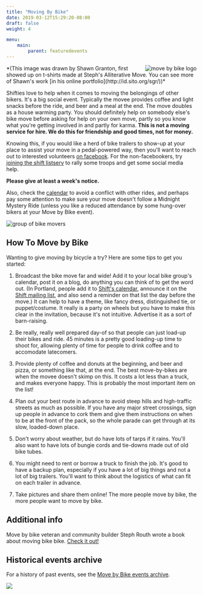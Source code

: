 ```yaml
---
title: "Moving By Bike"
date: 2019-03-12T15:29:20-08:00
draft: false
weight: 4

menu:
    main:
        parent: featuredevents
---
```


<img src=/images/move_by_bike_logo.jpg alt="move by bike logo" align=right>
*(This image was drawn by Shawn Granton, first showed up on t-shirts made at Steph's Alliterative Move. You can see more of Shawn's work [in his online portfolio](http://id.sito.org/sgr/))*

Shifties love to help when it comes to moving the belongings of other bikers. It's a big social event. Typically the movee provides coffee and light snacks before the ride, and beer and a meal at the end. The move doubles as a house warming party. You should definitely help on somebody else's bike move before asking for help on your own move, partly so you know what you're getting involved in and partly for karma. **This is not a moving service for hire. We do this for friendship and good times, not for money.**

Knowing this, if you would like a herd of bike trailers to show-up at your place to assist your move in a pedal-powered way, then you'll want to reach out to interested volunteers [on facebook](https://www.facebook.com/groups/movebybike/).  For the non-facebookers, try [joining the shift listserv](/pages/email-list/) to rally some troops and get some social media help.

**Please give at least a week's notice.**

Also, check the [calendar](/calendar/) to avoid a conflict with other rides, and perhaps pay some attention to make sure your move doesn't follow a Midnight Mystery Ride (unless you like a reduced attendance by some hung-over bikers at your Move by Bike event).

<img src=/images/move_by_bike_group.jpg alt="group of bike movers" align=center>

## How To Move by Bike

Wanting to give moving by bicycle a try? Here are some tips to get you started:

1. Broadcast the bike move far and wide! Add it to your local bike group's calendar, post it on a blog, do anything you can think of to get the word out. (In Portland, people add it to [Shift's calendar](http://shift2bikes.org/fun), announce it on the [Shift mailing list](/pages/email-list/), and also send a reminder on that list the day before the move.) It can help to have a theme, like fancy dress, distinguished tie, or puppet/costume. It really is a party on wheels but you have to make this clear in the invitation, because it's not intuitive. Advertise it as a sort of barn-raising.

2. Be really, really well prepared day-of so that people can just load-up their bikes and ride. 45 minutes is a pretty good loading-up time to shoot for, allowing plenty of time for people to drink coffee and to accomodate latecomers.

3. Provide plenty of coffee and donuts at the beginning, and beer and pizza, or something like that, at the end. The best move-by-bikes are when the movee doesn't skimp on this. It costs a lot less than a truck, and makes everyone happy. This is probably the most important item on the list!

4. Plan out your best route in advance to avoid steep hills and high-traffic streets as much as possible. If you have any major street crossings, sign up people in advance to cork them and give them instructions on when to be at the front of the pack, so the whole parade can get through at its slow, loaded-down place.

5. Don't worry about weather, but do have lots of tarps if it rains. You'll also want to have lots of bungie cords and tie-downs made out of old bike tubes.

6. You might need to rent or borrow a truck to finish the job. It's good to have a backup plan, especially if you have a lot of big things and not a lot of big trailers. You'll want to think about the logistics of what can fit on each trailer in advance.

7. Take pictures and share them online! The more people move by bike, the more people want to move by bike.

## Additional info

Move by bike veteran and community builder Steph Routh wrote a book about moving bike bike.  [Check it out!](https://microcosmpublishing.com/catalog/books/5150/)

## Historical events archive

For a history of past events, see the [Move by Bike events archive](/archive/mbb-events-archive/).

<img src=/images/ed-moves-fool-by_bike.jpg>
